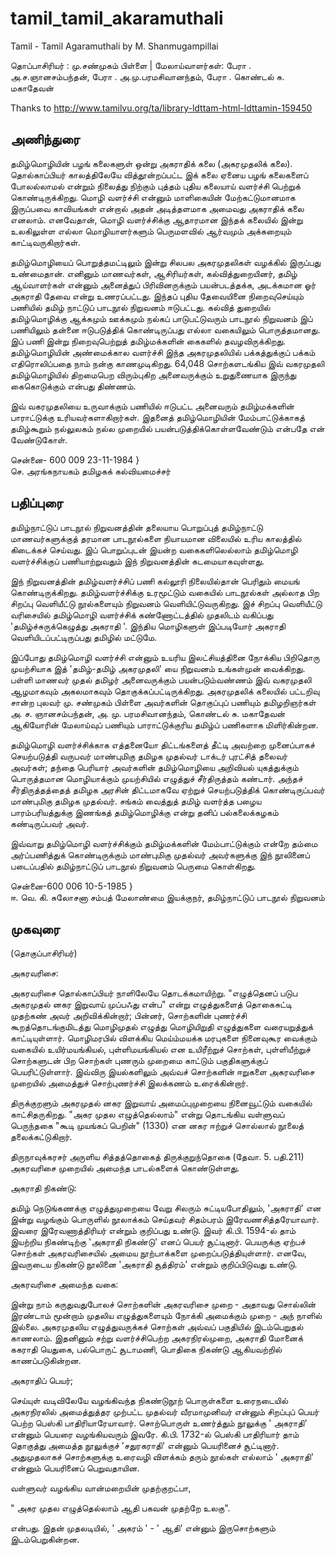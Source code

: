 # tamil_tamil_akaramuthali
Tamil - Tamil Agaramuthali by M. Shanmugampillai

தொப்பாசிரியர் :	மு.சண்முகம் பிள்ளை	| மேலாய்வாளர்கள்: பேரா . அ.ச.ஞானசம்பந்தன், பேரா . அ.மு.பரமசிவானந்தம், பேரா . கொண்டல் சு. மகாதேவன்

Thanks to http://www.tamilvu.org/ta/library-ldttam-html-ldttamin-159450


## அணிந்துரை


தமிழ்மொழியின் பழங் கலைகளுள் ஒன்று அகராதிக் கலை (அகரமுதலிக் கலை). தொல்காப்பியர் காலத்திலேயே வித்தூன்றப்பட்ட இக் கலை ஏனைய பழங் கலைகளைப் போலல்லாமல் என்றும் நிலைத்து நிற்கும் புத்தம் புதிய கலையாய் வளர்ச்சி பெற்றுக் கொண்டிருக்கிறது. மொழி வளர்ச்சி என்னும் மாளிகையின் மேற்கட்டுமானமாக இருப்பவை காவியங்கள் என்றால் அதன் அடித்தளமாக அமைவது அகராதிக் கலை எனலாம். எனவேதான், மொழி வளர்ச்சிக்கு ஆதாரமான இந்தக் கலையில் இன்று உலகிலுள்ள எல்லா மொழியாளர்களும் பெருமளவில் ஆர்வமும் அக்கறையும் காட்டிவருகிறார்கள்.

தமிழ்மொழியைப் பொறுத்தமட்டிலும் இன்று சிலபல அகரமுதலிகள் வழக்கில் இருப்பது உண்மைதான். எனினும் மாணவர்கள், ஆசிரியர்கள், கல்வித்துறையினர், தமிழ் ஆய்வாளர்கள் என்னும் அனைத்துப் பிரிவினருக்கும் பயன்படத்தக்க, அடக்கமான ஓர் அகராதி தேவை என்று உணரப்பட்டது. இந்தப் புதிய தேவையினை நிறைவுசெய்யும் பணியில் தமிழ் நாட்டுப் பாடநூல் நிறுவனம் ஈடுபட்டது. கல்வித் துறையில் தமிழ்மொழிக்கு ஆக்கமும் ஊக்கமும் நல்கப் பாடுபட்டுவரும் பாடநூல் நிறுவனம் இப் பணியிலும் தன்னை ஈடுபடுத்திக் கொண்டிருப்பது எல்லா வகையிலும் பொருத்தமானது. இப் பணி இன்று நிறைவுபெற்றுத் தமிழ்மக்களின் கைகளில் தவழவிருக்கிறது. தமிழ்மொழியின் அண்மைக்கால வளர்ச்சி இந்த அகரமுதலியில் பக்கத்துக்குப் பக்கம் எதிரொலிப்பதை நாம் நன்கு காணமுடிகிறது. 64,048 சொற்களடங்கிய இவ் வகரமுதலி தமிழ்மொழியில் திறமைபெற விரும்புகிற அனைவருக்கும் உறுதுணையாக இருந்து கைகொடுக்கும் என்பது திண்ணம்.

இவ் வகரமுதலியை உருவாக்கும் பணியில் ஈடுபட்ட அனைவரும் தமிழ்மக்களின் பாராட்டுக்கு உரியவர்களாகிறார்கள். இதனைத் தமிழ்மொழியின் மேம்பாட்டுக்காகத் தமிழ்கூறும் நல்லுலகம் நல்ல முறையில் பயன்படுத்திக்கொள்ளவேண்டும் என்பதே என் வேண்டுகோள்.

சென்னை- 600 009
23-11-1984	}	
செ. அரங்கநாயகம்
தமிழகக் கல்வியமைச்சர்


## பதிப்புரை


தமிழ்நாட்டுப் பாடநூல் நிறுவனத்தின் தலையாய பொறுப்புத் தமிழ்நாட்டு மாணவர்களுக்குத் தரமான பாடநூல்களை நியாயமான விலையில் உரிய காலத்தில் கிடைக்கச் செய்வது. இப் பொறுப்புடன் இயன்ற வகைகளிலெல்லாம் தமிழ்மொழி வளர்ச்சிக்குப் பணியாற்றுவதும் இந் நிறுவனத்தின் கடமையாகவுள்ளது.

இந் நிறுவனத்தின் தமிழ்வளர்ச்சிப் பணி கல்லூரி நிலையில்தான் பெரிதும் மையங் கொண்டிருக்கிறது. தமிழ்வளர்ச்சிக்கு உரமூட்டும் வகையில் பாடநூல்கள் அல்லாத பிற சிறப்பு வெளியீட்டு நூல்களையும் நிறுவனம் வெளியிட்டுவருகிறது. இச் சிறப்பு வெளியீட்டு வரிசையில் தமிழ்மொழி வளர்ச்சிக் கண்ணோட்டத்தில் முதலிடம் வகிப்பது 'தமிழ்ச்சுருக்கெழுத்து அகராதி '. இந்திய மொழிகளுள் இப்படியோர் அகராதி வெளியிடப்பட்டிருப்பது தமிழில் மட்டுமே.

இப்போது தமிழ்மொழி வளர்ச்சி என்னும் உயரிய இலட்சியத்தினை நோக்கிய பிறிதொரு முயற்சியாக இத் 'தமிழ்-தமிழ் அகரமுதலி' யை நிறுவனம் உங்கள்முன் வைக்கிறது. பள்ளி மாணவர் முதல் தமிழர் அனைவருக்கும் பயன்படும்வண்ணம் இவ் வகரமுதலி ஆழமாகவும் அகலமாகவும் தொகுக்கப்பட்டிருக்கிறது. அகரமுதலிக் கலையில் பட்டறிவு சான்ற புலவர் மு. சண்முகம் பிள்ளை அவர்களின் தொகுப்புப் பணியும் தமிழறிஞர்கள் அ. ச. ஞானசம்பந்தன், அ. மு. பரமசிவானந்தம், கொண்டல் சு. மகாதேவன் ஆகியோரின் மேலாய்வுப் பணியும் பாராட்டுக்குரிய தமிழ்ப் பணிகளாக மிளிர்கின்றன.

தமிழ்மொழி வளர்ச்சிக்காக எத்தனையோ திட்டங்களைத் தீட்டி அவற்றை முனைப்பாகச் செயற்படுத்தி வருபவர் மாண்புமிகு தமிழக முதல்வர் டாக்டர் புரட்சித் தலைவர் அவர்கள்; தந்தை பெரியார் அவர்களின் தமிழ்மொழியை அறிவியல் யுகத்துக்கும் பொருத்தமான மொழியாக்கும் முயற்சியில் எழுத்துச் சீர்திருத்தம் கண்டார். அந்தச் சீர்திருத்தத்தைத் தமிழக அரசின் திட்டமாகவே ஏற்றுச் செயற்படுத்திக் கொண்டிருப்பவர் மாண்புமிகு தமிழக முதல்வர். சங்கம் வைத்துத் தமிழ் வளர்த்த பழைய பாரம்பரியத்துக்கு இணங்கத் தமிழ்மொழிக்கு என்று தனிப் பல்கலைக்கழகம் கண்டிருப்பவர் அவர்.

இவ்வாறு தமிழ்மொழி வளர்ச்சிக்கும் தமிழ்மக்களின் மேம்பாட்டுக்கும் என்றே தம்மை அர்ப்பணித்துக் கொண்டிருக்கும் மாண்புமிகு முதல்வர் அவர்களுக்கு இந் நூலினைப் படைப்பதில் தமிழ்நாட்டுப் பாடநூல் நிறுவனம் பெருமை கொள்கிறது.

சென்னை-600 006
10-5-1985	}	
ஈ. வெ. கி. சுலோசனா சம்பத்
மேலாண்மை இயக்குநர்,
தமிழ்நாட்டுப் பாடநூல் நிறுவனம்

## முகவுரை
(தொகுப்பாசிரியர்)

அகரவரிசை:

அகரவரிசை தொல்காப்பியர் நாளிலேயே தொடக்கமாயிற்று. "எழுத்தெனப் படுப அகரமுதல் னகர இறுவாய் முப்பஃது என்ப" என்று எழுத்துகளைத் தொகைசுட்டி முதற்கண் அவர் அறிவிக்கின்றார்; பின்னர், சொற்களின் புணர்ச்சி கூறத்தொடங்குமிடத்து மொழிமுதல் எழுத்து மொழியிறுதி எழுத்துகளை வரையறுத்துக் காட்டியுள்ளார். மொழிமரபில் விளக்கிய மெய்ம்மயக்க மரபுகளை நினைவுகூர வைக்கும் வகையில் உயிர்மயங்கியல், புள்ளிமயங்கியல் என உயிரீற்றுச் சொற்கள், புள்ளியீற்றுச் சொற்களுடன் பிற சொற்கள் புணரும் முறைமை காட்டும் பகுதிகளுக்குப் பெயரிட்டுள்ளார். இவ்விரு இயல்களிலும் அவ்வச் சொற்களின் ஈறுகளை அகரவரிசை முறையில் அமைத்துச் சொற்புணர்ச்சி இலக்கணம் உரைக்கின்றார்.

திருக்குறளும் அகரமுதல் னகர இறுவாய் அமைப்புமுறையை நினைவூட்டும் வகையில் காட்சிதருகிறது. "அகர முதல எழுத்தெல்லாம்" என்று தொடங்கிய வள்ளுவப் பெருந்தகை "கூடி முயங்கப் பெறின்" (1330) என னகர ஈற்றுச் சொல்லால் நூலைத் தலைக்கட்டுகிறார்.

திருநாவுக்கரசர் அருளிய சித்தத்தொகைத் திருக்குறுந்தொகை (தேவா. 5. பதி.211) அகரவரிசை முறையில் அமைந்த பாடல்களைக் கொண்டுள்ளது.

அகராதி நிகண்டு:

தமிழ் நெடுங்கணக்கு எழுத்துமுறையை வேறு சிலரும் சுட்டியபோதிலும், 'அகராதி' என இன்று வழங்கும் பொருளில் நூலாக்கம் செய்தவர் சிதம்பரம் இரேவணசித்தரேயாவார். இவரை இரேவணாத்திரியர் என்றும் குறிப்பது உண்டு. இவர் கி.பி. 1594-ல் தாம் இயற்றிய நிகண்டிற்கு 'அகராதி நிகண்டு' எனப் பெயர் சூட்டினார். பெயருக்கு ஏற்பச் சொற்கள் அகரவரிசையில் அமைய நூற்பாக்களை முறைப்படுத்தியுள்ளார். எனவே, இவருடைய நிகண்டு நூலினை 'அகராதி சூத்திரம்' என்றும் குறிப்பிடுவது உண்டு.

அகரவரிசை அமைந்த வகை:

இன்று நாம் கருதுவதுபோலச் சொற்களின் அகரவரிசை முறை - அதாவது சொல்லின் இரண்டாம் மூன்றாம் முதலிய எழுத்துகளையும் நோக்கி அமைக்கும் முறை - அந் நாளில் இல்லை. அகரமுதலிய எழுத்துவருக்கச் சொற்கள் அவ்வப் பகுதியில் இடம்பெறுதல் காணலாம். இதனினும் சற்று வளர்ச்சிபெற்ற அகரநிரல்முறை, அகராதி மோனைக் ககராதி யெதுகை, பல்பொருட் சூடாமணி, பொதிகை நிகண்டு ஆகியவற்றில் காணப்படுகின்றன.

அகராதிப் பெயர்;

செய்யுள் வடிவிலேயே வழங்கிவந்த நிகண்டுநூற் பொருள்களை உரைநடையில் அகரநிரலில் அமைத்துத்தர முற்பட்ட முதல்வர் வீரமாமுனிவர் என்னும் சிறப்புப் பெயர் பெற்ற பெஸ்கி பாதிரியாரேயாவார். சொற்பொருள் உணர்த்தும் நூலுக்கு ' அகராதி' என்னும் பெயரை வழங்கியவரும் இவரே. கி.பி. 1732-ல் பெஸ்கி பாதிரியார் தாம் தொகுத்து அமைத்த நூலுக்குச் 'சதுரகராதி' என்னும் பெயரினைச் சூட்டினார். அதுமுதலாகச் சொற்களுக்கு உரைவழி விளக்கம் தரும் நூல்கள் எல்லாம் ' அகராதி' என்னும் பெயரினைப் பெறுவதாயின.

வள்ளுவர் வழங்கிய வான்மறையின் முதற்குறட்பா,

" அகர முதல எழுத்தெல்லாம் ஆதி
பகவன் முதற்றே உலகு".

என்பது. இதன் முதலடியில், ' அகரம் ' - ' ஆதி' என்னும் இருசொற்களும் இடம்பெறுகின்றன.
